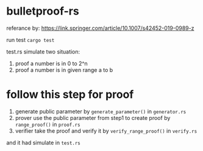 # bulletproof-rs
referance by: https://link.springer.com/article/10.1007/s42452-019-0989-z

run test
```` cargo test ````

test.rs simulate two situation:
1. proof a number is in 0 to 2^n
2. proof a number is in given range a to b
   
# follow this step for proof
1. generate public parameter by ````generate_parameter()```` in ````generator.rs````
2. prover use the public parameter from step1 to create proof by ````range_proof()```` in ````proof.rs````
3. verifier take the proof and verify it by ````verify_range_proof()```` in ````verify.rs```` 

and it had simulate in ````test.rs````


